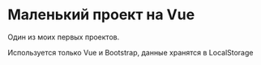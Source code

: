 # Маленький проект на Vue 

Один из моих первых проектов.

Используется только Vue и Bootstrap, данные хранятся в LocalStorage
